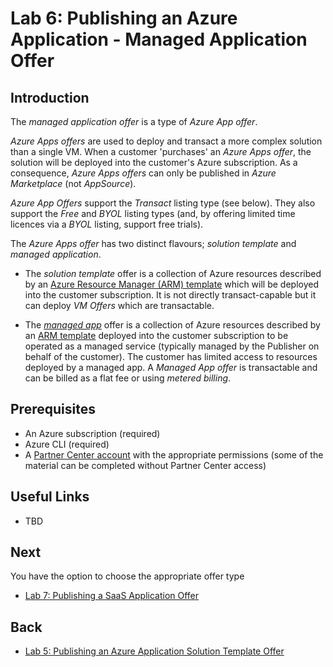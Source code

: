 # Lab 6: Publishing an Azure Application - Managed Application Offer

## Introduction

The *managed application offer* is a type of *Azure App offer*.

*Azure Apps offers* are used to deploy and transact a more complex solution than a single VM. When a customer 'purchases' an *Azure Apps offer*, the solution will be deployed into the customer's Azure subscription. As a consequence, *Azure Apps offers* can only be published in *Azure Marketplace* (not *AppSource*).

*Azure App Offers* support the *Transact* listing type (see below). They also support the *Free* and *BYOL* listing types (and, by offering limited time licences via a *BYOL* listing, support free trials).

The *Azure Apps offer* has two distinct flavours; *solution template* and *managed application*.

* The *solution template* offer is a collection of Azure resources described by an [Azure Resource Manager (ARM) template](https://docs.microsoft.com/azure/azure-resource-manager/templates/overview) which will be deployed into the customer subscription. It is not directly transact-capable but it can deploy *VM Offers* which are transactable.

* The *[managed app](https://docs.microsoft.com/azure/azure-resource-manager/managed-applications/overview)* offer is a collection of Azure resources described by an [ARM template](https://docs.microsoft.com/azure/azure-resource-manager/templates/overview) deployed into the customer subscription to be operated as a managed service (typically managed by the Publisher on behalf of the customer). The customer has limited access to  resources deployed by a managed app. A *Managed App offer* is transactable and can be billed as a flat fee or using *metered billing*.

## Prerequisites

* An Azure subscription (required)
* Azure CLI (required)
* A [Partner Center account](lab2-partnercenter.md) with the appropriate permissions (some of the material can be completed without Partner Center access)

## Useful Links

* TBD

## Next

You have the option to choose the  appropriate offer type

* [Lab 7: Publishing a SaaS Application Offer](lab7-saasapp.md)

## Back

* [Lab 5: Publishing an Azure Application Solution Template Offer](lab5-solutiontemplate.md)

